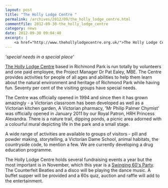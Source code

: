 ```yaml
---
layout: post
title: "The Holly Lodge Centre "
permalink: /archives/2012/09/the_holly_lodge_centre.html
commentfile: 2012-09-30-the_holly_lodge_centre
category: news
date: 2012-09-30 09:04:40
excerpt: |
    <a href="http://www.thehollylodgecentre.org.uk/">The Holly Lodge Centre</a> based in Richmond Park is run totally by volunteers and one paid employee, the Project Manager Dr Pat Ealey, MBE. The Centre provides activities for people of all ages and abilities to help them learn about the natural environment and heritage of Richmond Park while having fun.  Seventy per cent of the visiting groups have special needs.
---
```


*'special needs in a special place'*

[The Holly Lodge Centre](http://www.thehollylodgecentre.org.uk/) based in Richmond Park is run totally by volunteers and one paid employee, the Project Manager Dr Pat Ealey, MBE. The Centre provides activities for people of all ages and abilities to help them learn about the natural environment and heritage of Richmond Park while having fun. Seventy per cent of the visiting groups have special needs.

The Centre was officially opened in 1994 and since then it has grown amazingly - a Victorian classroom has been developed as well as a Victorian kitchen garden, A Victorian pharmacy, 'Mr Philip Palmer Chymist' was officially opened in January 2011 by our Royal Patron, HRH Princess Alexandra. There is a nature trail, dipping ponds, a picnic area adorned with a colourful mural depicting life in the park and a small stage.

A wide range of activities are available to groups of visitors - pill and powder making, storytelling, a Victorian Dame School, animal habitats, the countryside code, to mention a few. We are currently developing a drug education programme.

The Holly Lodge Centre holds several fundraising events a year but the most important is in November, which this year is a [Swinging 60's Party](https://www.google.com/url?q=https://stmargarets.london/event/event/200705143521). The Counterfeit Beatles and a disco will be playing the dance music. A buffet supper will be provided and a 60s quiz, auction and raffle will add to the entertainment.
